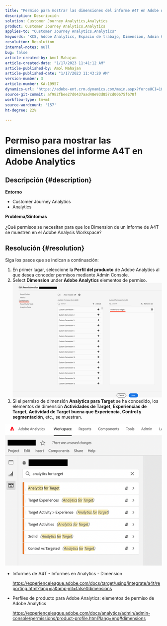```yaml
---
title: "Permiso para mostrar las dimensiones del informe A4T en Adobe Analytics"
description: Descripción
solution: Customer Journey Analytics,Analytics
product: Customer Journey Analytics,Analytics
applies-to: "Customer Journey Analytics,Analytics"
keywords: "KCS, Adobe Analytics, Espacio de trabajo, Dimension, Admin Console"
resolution: Resolution
internal-notes: null
bug: false
article-created-by: Amol Mahajan
article-created-date: "1/17/2023 11:41:12 AM"
article-published-by: Amol Mahajan
article-published-date: "1/17/2023 11:43:20 AM"
version-number: 3
article-number: KA-19957
dynamics-url: "https://adobe-ent.crm.dynamics.com/main.aspx?forceUCI=1&pagetype=entityrecord&etn=knowledgearticle&id=a94a6dd4-5b96-ed11-aad1-6045bd006b3d"
source-git-commit: af982fbee27d0437aad48e93d857cd00675f678f
workflow-type: tm+mt
source-wordcount: '157'
ht-degree: 22%

---
```


# Permiso para mostrar las dimensiones del informe A4T en Adobe Analytics

## Descripción {#description}

<b>Entorno</b>
- Customer Journey Analytics
- Analytics



<b>Problema/Síntomas</b><br><br>¿Qué permisos se necesitan para que los Dimension de un informe de A4T se muestren en el Adobe Analysis Workspace?<br>

## Resolución {#resolution}

Siga los pasos que se indican a continuación:
1. En primer lugar, seleccione la <b>Perfil del producto</b> de Adobe Analytics al que desea conceder permisos mediante Admin Console.
2. Select <b>Dimension</b> under <b>Adobe Analytics</b> elementos de permiso.\
   ![](assets/123b13c2-bb08-ed11-82e4-00224809a4ae.png)
3. Si el permiso de dimensión <b>Analytics para Target</b> se ha concedido, los elementos de dimensión <b>Actividades de Target</b>, <b>Experiencias de Target</b>, <b>Actividad de Target buena que Experiencia</b>, <b>Control y segmentación</b>, etc., se muestran.


![](assets/8b0bbd95-f4f5-ec11-bb3d-000d3a5b0d3b.png)

- Informes de A4T - Informes en Analytics - Dimension

   https://experienceleague.adobe.com/docs/target/using/integrate/a4t/reporting.html?lang=ja&amp;mt=false#dimensions
- Perfiles de producto para Adobe Analytics: elementos de permiso de Adobe Analytics

   https://experienceleague.adobe.com/docs/analytics/admin/admin-console/permissions/product-profile.html?lang=eng#dimensions

